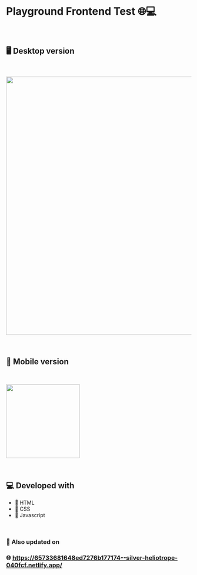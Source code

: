 # Playground Frontend Test 🌐💻

&nbsp;

## 🖥 Desktop version

&nbsp;

<img src="https://github.com/JacopoCasanova98/Playground-frontend-test-di-Jacopo-Casanova/blob/main/src/img/github-img/desktop-version.JPG" width="700"/> 

&nbsp;

## 📲 Mobile version

&nbsp;

<img src="https://github.com/JacopoCasanova98/Playground-frontend-test-di-Jacopo-Casanova/blob/main/src/img/github-img/mobile-version.JPG" width="200"/> 

&nbsp;

## 💻 Developed with

* 💠 HTML
* 💠 CSS
* 💠 Javascript

&nbsp;

### 🙌 Also updated on

### 🌐 https://65733681648ed7276b177174--silver-heliotrope-040fcf.netlify.app/
